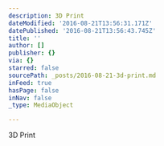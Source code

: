 ```yaml
---
description: 3D Print
dateModified: '2016-08-21T13:56:31.171Z'
datePublished: '2016-08-21T13:56:43.745Z'
title: ''
author: []
publisher: {}
via: {}
starred: false
sourcePath: _posts/2016-08-21-3d-print.md
inFeed: true
hasPage: false
inNav: false
_type: MediaObject

---
```

3D Print